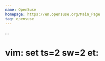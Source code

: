 ```yaml
---
name: OpenSuse
homepage: https://en.opensuse.org/Main_Page
tag: opensuse
---
```

...
# vim: set ts=2 sw=2 et:
